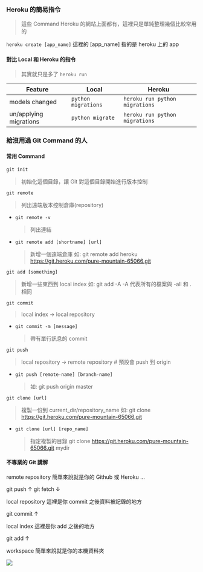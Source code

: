 ### Heroku 的簡易指令

> 這些 Command Heroku 的網站上面都有，這裡只是單純整理幾個比較常用的

`heroku create [app_name]` 這裡的 \[app_name\] 指的是 heroku 上的 app


#### 對比 Local 和 Heroku 的指令

> 其實就只是多了 `heroku run`

| Feature | Local | Heroku |
|---|---|---|
| models changed | `python migrations` | `heroku run python migrations` | 
| un/applying migrations | `python migrate` | `heroku run python migrations` | 

### 給沒用過 Git Command 的人

#### **常用** Command

`git init`
> 初始化這個目錄，讓 Git 對這個目錄開始進行版本控制

`git remote`
> 列出遠端版本控制倉庫(repository)

*	`git remote -v`	
	> 列出連結

*	`git remote add [shortname] [url]`
	> 新增一個遠端倉庫 如: git remote add heroku https://git.heroku.com/pure-mountain-65066.git

`git add [something]`
> 新增一些東西到 local index 如: git add -A
> -A 代表所有的檔案與 -all 和 . 相同

`git commit`
> local index -> local repository

*	`git commit -m [message]`
	> 帶有單行訊息的 commit

`git push`
> local repository -> remote repository # 預設會 push 到 origin

*	`git push [remote-name] [branch-name]`
	> 如: git push origin master

`git clone [url]`
> 複製一份到 current_dir/repository_name 如: git clone https://git.heroku.com/pure-mountain-65066.git

*	`git clone [url] [repo_name]`
	> 指定複製的目錄 git clone https://git.heroku.com/pure-mountain-65066.git mydir

#### 不專業的 Git 講解

remote repository 簡單來說就是你的 Github 或 Heroku ...

git push ↑ git fetch ↓

local repository 這裡是你 commit 之後資料被記錄的地方

git commit ↑ 

local index 這裡是你 add 之後的地方

git add ↑

workspace 簡單來說就是你的本機資料夾

![](https://i.stack.imgur.com/m4L6s.jpg)